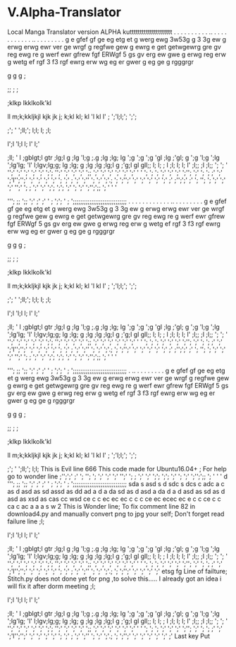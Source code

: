 # V.Alpha-Translator
Local Manga Translator version ALPHA
kuttttttttttttttttttttt
.
.
.
.
.
.
.
.
.
.
.\.
.
.
.
.
.
.
.
.
.
.
.
..
.
.
.
.
.
.
.
.
g
e
gfef
gf
ge
eg
etg
et
g
werg
ewg
3w53g
g
3
3g
ew
g
erwg
erwg
ewr
ver
ge
wrgf
g
regfwe
gew
g
ewrg
e
get
getwgewrg
gre
gv
reg
ewg
re
g
werf
ewr
gfrew
fgf
ERWgf
5
gs
gv
erg
ew
gwe
g
erwg
reg
erw
g
wetg
ef
rgf
3
f3
rgf
ewrg
erw
wg
eg
er
gwer
g
eg
ge
g
rgggrgr

g
g
g
;

;;
;
;

;klkp
lkklkolk'kl

ll
m;k;kkljkjl
kjk
jk
j;
k;kl
kl;
kl
'l
kl
l'
;
';'l;l;';
';';

;';
'
';ll;';
l;l;
l;
;l;

l';l
'l;l
l;
l'
l;'

;ll;
'
l
;gblgt;l
gtr
;lg;l
g
;lg
'l;g
;.g
;lg
;lg;
lg
';g
';g
';g
'gl
;lg
;'gl;
g
';g
'l;g
';lg
';lg'lg;
'l'
l;lgv;lg;g;
lg
;lg;
g
;lg
;lg
;lg;l
g
;'g;l
gl
gll;;
l;
l;
;
l
;l;
l;
l;
l'
;l;;
;l
;l;;
';
';
'
'';'
';'
';'
';'
';'
';';
'';'
';'
';'
';'
';;
';'
';'
';'
';'
';'
';'
'
'
';
';
';
';'
';'
';'
';'';
';'
';
';
;'
';'
';'l'';'';'
';'
';'
';'
';'
';
';'
;
';'
';''
';
';'
';'.;
';
';'';'
';'
';'
';'
';'
';'
;'
;'';';'
;'
';
'';
';
';'
';'
';'
'';'
';
;
';'
';'
';';
';';
';'
';
';'
';'';';;
';
'
'
'

''';
;;
';;
';'
;'
;'
'
;
';';
'
;
';;;;;;;;;;;;;;;;;;;;;;;;;;;;;
.
.
.
.
.
.
.
.
.
.
.
.
..
.
.
.
.
.
.
.
.
g
e
gfef
gf
ge
eg
etg
et
g
werg
ewg
3w53g
g
3
3g
ew
g
erwg
erwg
ewr
ver
ge
wrgf
g
regfwe
gew
g
ewrg
e
get
getwgewrg
gre
gv
reg
ewg
re
g
werf
ewr
gfrew
fgf
ERWgf
5
gs
gv
erg
ew
gwe
g
erwg
reg
erw
g
wetg
ef
rgf
3
f3
rgf
ewrg
erw
wg
eg
er
gwer
g
eg
ge
g
rgggrgr

g
g
g
;

;;
;
;

;klkp
lkklkolk'kl

ll
m;k;kkljkjl
kjk
jk
j;
k;kl
kl;
kl
'l
kl
l'
;
';'l;l;';
';';

;';
'
';ll;';
l;l;
l;
;l;

l';l
'l;l
l;
l'
l;'

;ll;
'
l
;gblgt;l
gtr
;lg;l
g
;lg
'l;g
;.g
;lg
;lg;
lg
';g
';g
';g
'gl
;lg
;'gl;
g
';g
'l;g
';lg
';lg'lg;
'l'
l;lgv;lg;g;
lg
;lg;
g
;lg
;lg
;lg;l
g
;'g;l
gl
gll;;
l;
l;
;
l
;l;
l;
l;
l'
;l;;
;l
;l;;
';
';
'
'';'
';'
';'
';'
';'
';';
'';'
';'
';'
';'
';;
';'
';'
';'
';'
';'
';'
'
'
';
';
';
';'
';'
';'
';'';
';'
';
';
;'
';'
';'l'';'';'
';'
';'
';'
';'
';
';'
;
';'
';''
';
';'
';'.;
';
';'';'
';'
';'
';'
';'
';'
;'
;'';';'
;'
';
'';
';
';'
';'
';'
'';'
';
;
';'
';'
';';
';';
';'
';
';'
';'';';;
';
'
'
'

''';
;;
';;
';'
;'
;'
'
;
';';
'
;
';;;;;;;;;;;;;;;;;;;;;;;;;;;;;
.
..
.
.
.
.
.
.
.
.
g
e
gfef
gf
ge
eg
etg
et
g
werg
ewg
3w53g
g
3
3g
ew
g
erwg
erwg
ewr
ver
ge
wrgf
g
regfwe
gew
g
ewrg
e
get
getwgewrg
gre
gv
reg
ewg
re
g
werf
ewr
gfrew
fgf
ERWgf
5
gs
gv
erg
ew
gwe
g
erwg
reg
erw
g
wetg
ef
rgf
3
f3
rgf
ewrg
erw
wg
eg
er
gwer
g
eg
ge
g
rgggrgr

g
g
g
;

;;
;
;

;klkp
lkklkolk'kl

ll
m;k;kkljkjl
kjk
jk
j;
k;kl
kl;
kl
'l
kl
l'
;
';'l;l;';
';';

;';
'
';ll;';
l;l;
This is Evil line 666 This code made for Ubuntu16.04+ ; For help go to wonder line
;'';';'
;'
';
'';
';
';'
';'
';'
'';'
';
;
';'
';'
';';
';';
';'
';
';'
';'';';;
';
'
'
'
d
''';
;;
';;
';'
;'
;'
'
;
';';
'
;
';;;;;;;;;;;;;;;;;;;;;;;;;;;;;
sda
s
asd
s
d
sdc
s
dcs
c
adc
a
c
as
d
asd
as
sd
assd
as
dd
ad
a
d
a
da
sd
as
d
asd
a
da
d
a
d
asd
as
sd
as
d
asd
as
xsd
as
cas
cc
wsd
ce
c
c
ec
ec
ec
c
c
c
ce
ec
ecec
ec
e
c
c
ce
c
c
ca
c
ac
a
a
a
s
w
2
This is Wonder line;  To fix comment line 82 in download4.py and manually convert png to jpg your self; Don't forget read failure line
;l;

l';l
'l;l
l;
l'
l;'

;ll;
'
l
;gblgt;l
gtr
;lg;l
g
;lg
'l;g
;.g
;lg
;lg;
lg
';g
';g
';g
'gl
;lg
;'gl;
g
';g
'l;g
';lg
';lg'lg;
'l'
l;lgv;lg;g;
lg
;lg;
g
;lg
;lg
;lg;l
g
;'g;l
gl
gll;;
l;
l;
;
l
;l;
l;
l;
l'
;l;;
;l
;l;;
';
';
'
'';'
';'
';'
';'
';'
';';
'';'
';'
';'
';'
';;
';'
';'
';'
';'
';'
';'
'
'
';
';
';
';'
';'
';'
';'';
';'
';
';
;'
';'
';'l'';'';'
';'
';'
';'
';'
';
';'
;
';'
';''
';
';'
';'.;
';
';'';'
';'
';'
';'
';'
etsg
fg
Line of failture; Stitch.py does not done yet for png  ,to solve this..... I already got an idea i will fix it after dorm meeting
;l;

l';l
'l;l
l;
l'
l;'

;ll;
'
l
;gblgt;l
gtr
;lg;l
g
;lg
'l;g
;.g
;lg
;lg;
lg
';g
';g
';g
'gl
;lg
;'gl;
g
';g
'l;g
';lg
';lg'lg;
'l'
l;lgv;lg;g;
lg
;lg;
g
;lg
;lg
;lg;l
g
;'g;l
gl
gll;;
l;
l;
;
l
;l;
l;
l;
l'
;l;;
;l
;l;;
';
';
'
'';'
';'
';'
';'
';'
';';
'';'
';'
';'
';'
';;
';'
';'
';'
';'
';'
';'
'
'
';
';
';
';'
';'
';'
';'';
';'
';
';
;'
';'
';'l'';'';'
';'
';'
';'
';'
';
';'
;
';'
';''
';
';'
';'.;
';
';'';'
';'
';'
';'
';'
';'
;'
Last key Put
